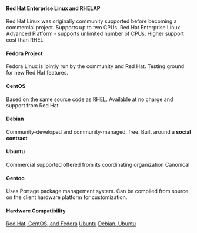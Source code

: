 
#### Red Hat Enterprise Linux and RHELAP

Red Hat Linux was originally community supported before becoming a commercial project. Supports up to two CPUs. 
Red Hat Enterprise Linux Advanced Platform - supports unlimited number of CPUs. Higher support cost than RHEL

#### Fedora Project

Fedora Linux is jointly run by the community and Red Hat. Testing ground for new Red Hat features.

#### CentOS

Based on the same source code as RHEL. Available at no charge and support from Red Hat.

#### Debian

Community-developed and community-managed, free. Built around a **social contract**
#### Ubuntu

Commercial supported offered from its coordinating organization Canonical
#### Gentoo

Uses Portage package management system. Can be compiled from source on the client hardware platform for customization.

#### Hardware Compatibility

[Red Hat, CentOS, and Fedora](https://access.redhat.com/ecosystem)
[Ubuntu](www.ubuntu.com/certification )
[Debian, Ubuntu](http://kmuto.jp/debian/hcl/wiki/)
